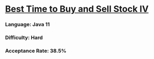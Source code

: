 # [Best Time to Buy and Sell Stock IV](https://leetcode.com/problems/best-time-to-buy-and-sell-stock-iv/)

### Language: Java 11

### Difficulty: Hard

### Acceptance Rate: 38.5%
